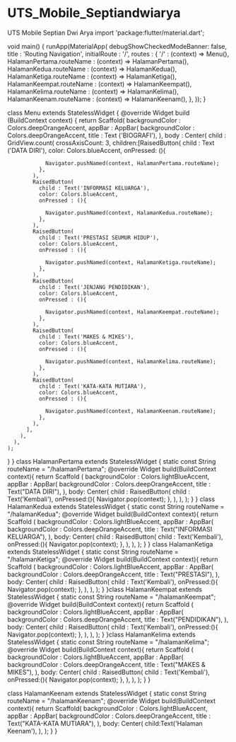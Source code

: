 # UTS_Mobile_Septiandwiarya
UTS Mobile Septian Dwi Arya
import 'package:flutter/material.dart';

void main() {
  runApp(MaterialApp(
    debugShowCheckedModeBanner: false,
    title : 'Routing Navigation',
    initialRoute : '/',
    routes : {
      '/' : (context) => Menu(),
      HalamanPertama.routeName : (context) => HalamanPertama(),
      HalamanKedua.routeName : (context) => HalamanKedua(),
      HalamanKetiga.routeName : (context) => HalamanKetiga(),
      HalamanKeempat.routeName : (context) => HalamanKeempat(),
      HalamanKelima.routeName : (context) => HalamanKelima(),
      HalamanKeenam.routeName : (context) => HalamanKeenam(),
    },
  ));
}

class Menu extends StatelessWidget {
  @override
  Widget build (BuildContext context) {
    return Scaffold(
       backgroundColor : Colors.deepOrangeAccent,
      appBar : AppBar(
        backgroundColor : Colors.deepOrangeAccent,
        title : Text ('BIOGRAFI'),
      ),
      body : Center(
        child : GridView.count(
          crossAxisCount: 3,
            children:<Widget>[RaisedButton(
              child : Text ('DATA DIRI'),
              color: Colors.blueAccent,
              onPressed: (){

                Navigator.pushNamed(context, HalamanPertama.routeName);
              },
            ),
            RaisedButton(
              child : Text('INFORMASI KELUARGA'),
              color: Colors.blueAccent,
              onPressed : (){

                Navigator.pushNamed(context, HalamanKedua.routeName);
              },
            ),
            RaisedButton(
              child : Text('PRESTASI SEUMUR HIDUP'),
              color: Colors.blueAccent,
              onPressed : (){

                Navigator.pushNamed(context, HalamanKetiga.routeName);
              },
            ),
            RaisedButton(
              child : Text('JENJANG PENDIDIKAN'),
              color: Colors.blueAccent,
              onPressed : (){

                Navigator.pushNamed(context, HalamanKeempat.routeName);
              },
            ),
            RaisedButton(
              child : Text('MAKES & MIKES'),
              color: Colors.blueAccent,
              onPressed : (){

                Navigator.pushNamed(context, HalamanKelima.routeName);
              },
            ),
            RaisedButton(
              child : Text('KATA-KATA MUTIARA'),
              color: Colors.blueAccent,
              onPressed : (){

                Navigator.pushNamed(context, HalamanKeenam.routeName);
              },
            ),
          ],
        ),
      ),
    );
  }
}
class HalamanPertama extends StatelessWidget {
  static const String routeName = "/halamanPertama";
  @override
  Widget build(BuildContext context){
    return Scaffold (
      backgroundColor : Colors.lightBlueAccent,
      appBar : AppBar(
        backgroundColor : Colors.deepOrangeAccent,
        title : Text("DATA DIRI"),
      ),
      body: Center(
        child : RaisedButton(
          child : Text('Kembali'),
          onPressed:(){
            Navigator.pop(context);
          },
        ),
      ),
    );
  }
}
class HalamanKedua extends StatelessWidget {
  static const String routeName = "/halamanKedua";
  @override
  Widget build(BuildContext context){
    return Scaffold (
      backgroundColor : Colors.lightBlueAccent,
      appBar : AppBar(
        backgroundColor : Colors.deepOrangeAccent,
        title : Text("INFORMASI KELUARGA"),
      ),
      body: Center(
        child : RaisedButton(
          child : Text('Kembali'),
          onPressed:(){
            Navigator.pop(context);
          },
        ),
      ),
    );
  }
}
class HalamanKetiga extends StatelessWidget {
  static const String routeName = "/halamanKetiga";
  @override
  Widget build(BuildContext context){
    return Scaffold (
      backgroundColor : Colors.lightBlueAccent,
      appBar : AppBar(
         backgroundColor : Colors.deepOrangeAccent,
        title : Text("PRESTASI"),
      ),
      body: Center(
        child : RaisedButton(
          child : Text('Kembali'),
          onPressed:(){
            Navigator.pop(context);
          },
        ),
      ),
    );
  }
}class HalamanKeempat extends StatelessWidget {
  static const String routeName = "/halamanKeempat";
  @override
  Widget build(BuildContext context){
    return Scaffold (
      backgroundColor : Colors.lightBlueAccent,
      appBar : AppBar(
         backgroundColor : Colors.deepOrangeAccent,
        title : Text("PENDIDIKAN"),
      ),
      body: Center(
        child : RaisedButton(
          child : Text('Kembali'),
          onPressed:(){
            Navigator.pop(context);
          },
        ),
      ),
    );
  }
}class HalamanKelima extends StatelessWidget {
  static const String routeName = "/halamanKelima";
  @override
  Widget build(BuildContext context){
    return Scaffold (
      backgroundColor : Colors.lightBlueAccent,
      appBar : AppBar(
         backgroundColor : Colors.deepOrangeAccent,
        title : Text("MAKES & MIKES"),
      ),
      body: Center(
        child : RaisedButton(
          child : Text('Kembali'),
          onPressed:(){
            Navigator.pop(context);
          },
        ),
      ),
    );
  }
}
  
class  HalamanKeenam extends StatelessWidget {
  static const String routeName = "/halamanKeenam";
  @override
  Widget build(BuildContext context){
    return Scaffold(
      backgroundColor : Colors.lightBlueAccent,
      appBar : AppBar(
         backgroundColor : Colors.deepOrangeAccent,
        title : Text("KATA-KATA MUTIARA"),
      ),
      body: Center(
        child:Text('Halaman Keenam'),
      ),
    );
  }
}
